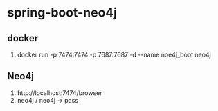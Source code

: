 # spring-boot-neo4j

## docker
1. docker run -p 7474:7474 -p 7687:7687 -d --name noe4j_boot neo4j

## Neo4j
1. http://localhost:7474/browser
2. neo4j / neo4j -> pass